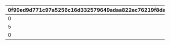 |0f90ed9d771c97a5256c16d332579649adaa822ec76219f8da0dbf1bfa172469|2bfc0dc9a650d562a0a9ff00237033241978f790e6c1103da7406b720f0c3101|acd6b1d9b934c3509f6dcb5c14f966d59d66bbcf46f3eff2d1882f40c0ffb4c7|eec1f3c6b05eb9be76a49c378a13db3259d9faadfb7c5954f2ac43f96c9c7c7f|fe9b2d688c7ed14ea2ed824484fb94a714c574e4855b894e6e7b57669c512fd6|8641638caffc745167d6efc5dd206b37a7474683c26415143da72879a296d2cd|cd680190f85ded272ea8f156b0e3d2485f36219b0938d8c1e58a9571ed2312e3|10b01927542c67e92ae77d399c3f815d271ee65040f08dde98ed4b99c6a0af76|43da329f389854baf56cc7efc3942a304b8f73f6917052eb1632e5edee9c32af|e722435c82673a7ffdfb8504533cb9f6272b9528dcc2f3c3a53b9d0385f7d9a7|cb325e66230c9b20f5337494a296f5e4c5d61d225f271e5b7706b2f8e28159ef|8a66f160eba024eb6b57ab91ac4ded0d7b5d384c049741f3b9bde12367bb4be3|123e62ea25f614aa71734e26956803f03fa385a7be7cd4ea88175929c3744451|00b946c04a16f902d2d014d455cb55ccd1c3690fda273e65aaf280069ddf21da|
| --- | --- | --- | --- | --- | --- | --- | --- | --- | --- | --- | --- | --- | --- |
|0|1|1|501010081|31008005|1|37|101|1.1|0|5|70|1|0|
|5|0|2|501010082|31008005|1|0|102|1|0|5|0|2|600|
|0|0|1|501010083|31008005|1|0|103|1.1|0|5|0|3|0|
